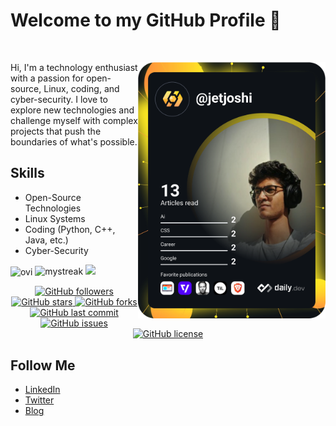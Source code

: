 # Welcome to my GitHub Profile 👋
<br>



<a href="https://app.daily.dev/jetjoshi" target="_blank"><img src="https://github.com/Het-Joshi/Het-Joshi/blob/main/devcard.svg" width="300" align="right" alt="Het Joshi's Dev Card"/></a>

Hi, I'm a technology enthusiast with a passion for open-source, Linux, coding, and cyber-security. I love to explore new technologies and challenge myself with complex projects that push the boundaries of what's possible.

## Skills
- Open-Source Technologies
- Linux Systems
- Coding (Python, C++, Java, etc.)
- Cyber-Security


<img src="https://github-readme-stats.vercel.app/api/top-langs?username=Het-Joshi&show_icons=true&locale=en&layout=compact&theme=tokyonight" alt="ovi" align="center" margin= 4px/>

<img src="https://github-readme-streak-stats.herokuapp.com/?user=Het-Joshi&theme=tokyonight" alt="mystreak"/>


<img src="https://github-profile-trophy.vercel.app/?username=Het-Joshi&theme=tokyonight" />

<p align="center">
  <a href="#">
    <img src="https://img.shields.io/github/followers/Het-Joshi?style=social"
         alt="GitHub followers">
  </a>
  <a href="#">
    <img src="https://img.shields.io/github/stars/Het-Joshi/blog?style=social"
         alt="GitHub stars">
  </a>
  <a href="#">
    <img src="https://img.shields.io/github/forks/Het-Joshi/blog?style=social"
         alt="GitHub forks">
  </a>
  <a href="#">
    <img src="https://img.shields.io/github/last-commit/Het-Joshi/blog?style=flat"
         alt="GitHub last commit">
  </a>
  <a href="#">
    <img src="https://img.shields.io/github/issues/Het-Joshi/blog?style=flat"
         alt="GitHub issues">
  </a>
  <a href="#">
    <img src="https://img.shields.io/github/license/Het-Joshi/blog?style=flat"
         alt="GitHub license">
  </a>
</p>


## Follow Me

- [LinkedIn](https://www.linkedin.com/in/het-joshi)
- [Twitter](https://twitter.com/jetjoshi)
- [Blog](https://het-joshi.github.io/blog/)
